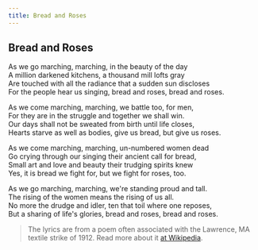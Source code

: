```yaml
---
title: Bread and Roses
---
```


## Bread and Roses

As we go marching, marching, in the beauty of the day  
A million darkened kitchens, a thousand mill lofts gray  
Are touched with all the radiance that a sudden sun discloses  
For the people hear us singing, bread and roses, bread and roses.

As we come marching, marching, we battle too, for men,  
For they are in the struggle and together we shall win.  
Our days shall not be sweated from birth until life closes,  
Hearts starve as well as bodies, give us bread, but give us roses.

As we come marching, marching, un-numbered women dead  
Go crying through our singing their ancient call for bread,  
Small art and love and beauty their trudging spirits knew  
Yes, it is bread we fight for, but we fight for roses, too.

As we go marching, marching, we're standing proud and tall.  
The rising of the women means the rising of us all.  
No more the drudge and idler, ten that toil where one reposes,  
But a sharing of life's glories, bread and roses, bread and roses.

> The lyrics are from a poem often associated with the Lawrence, MA textile strike of 1912. Read more about it [at Wikipedia](https://en.wikipedia.org/wiki/Bread_and_Roses).
